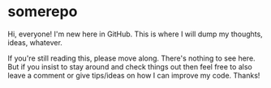 somerepo
========

Hi, everyone! I'm new here in GitHub.
This is where I will dump my thoughts, ideas, whatever.

If you're still reading this, please move along. There's nothing to see here.
But if you insist to stay around and check things out then feel free to also leave a comment
or give tips/ideas on how I can improve my code. Thanks!